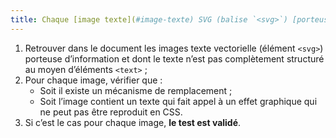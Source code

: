 ```yaml
---
title: Chaque [image texte](#image-texte) SVG (balise `<svg>`) [porteuse d’information](#image-porteuse-d-information), en l’absence d’un [mécanisme de remplacement](#mecanisme-de-remplacement), doit si possible être remplacée par du [texte stylé](#texte-style). Cette règle est-elle respectée (hors cas particuliers) ?
---
```


1. Retrouver dans le document les images texte vectorielle (élément `<svg>`) porteuse d’information et dont le texte n’est pas complètement structuré au moyen d’éléments `<text>` ;
2. Pour chaque image, vérifier que :
   - Soit il existe un mécanisme de remplacement ;
   - Soit l’image contient un texte qui fait appel à un effet graphique qui ne peut pas être reproduit en CSS.
3. Si c’est le cas pour chaque image, **le test est validé**.
